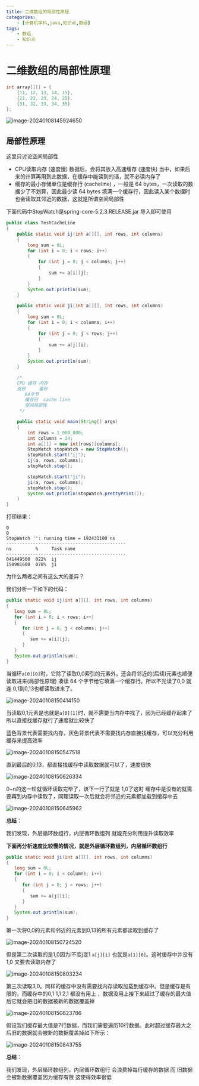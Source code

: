 ```yaml
---
title: 二维数组的局部性原理
categories:
    - [计算机学科,java,知识点,数组]
tags:
    - 数组
    - 知识点
---
```


# 二维数组的局部性原理

```java
int array[][] = {
	{11, 12, 13, 14, 15},
	{21, 22, 23, 24, 25},
	{31, 32, 33, 34, 35}
};
```

![image-20240108145924650](https://raw.githubusercontent.com/PigPigLetsGo/imeages/master/202401081459751.png)

## 局部性原理

这里只讨论空间局部性

-  CPU读取内存 (速度慢) 数据后，会将其放入高速缓存 (速度快) 当中，如果后来的计算再用到此数据，在缓存中能读到的话，就不必读内存了
-  缓存的最小存储单位是缓存行 (cacheline) ，一般是 64 bytes，一次读取的数据少了不划算，因此最少读 64 bytes 填满一个缓存行，因此读入某个数据时也会读取其邻近的数据，这就是所谓空间局部性

下面代码中StopWatch是spring-core-5.2.3.RELEASE.jar 导入即可使用

```java
public class TestCacheLine
{
    public static void ij(int a[][], int rows, int columns)
    {
        long sum = 0L;
        for (int i = 0; i < rows; i++)
        {
            for (int j = 0; j < columns; j++)
            {
                sum += a[i][j];
            }
        }
        System.out.println(sum);
    }

    public static void ji(int a[][], int rows, int columns)
    {
        long sum = 0L;
        for (int i = 0; i < columns; i++)
        {
            for (int j = 0; j < rows; j++)
            {
                sum += a[j][i];
            }
        }
        System.out.println(sum);
    }

    /*
    CPU 缓存 内存
    皮秒     毫秒
       64字节
       缓存行  cache line
       空间局部性
     */

    public static void main(String[] args)
    {
        int rows = 1_000_000;
        int columns = 14;
        int a[][] = new int[rows][columns];
        StopWatch stopWatch = new StopWatch();
        stopWatch.start("ij");
        ij(a, rows, columns);
        stopWatch.stop();

        stopWatch.start("ji");
        ji(a, rows, columns);
        stopWatch.stop();
        System.out.println(stopWatch.prettyPrint());
    }
}
```

打印结果：

```
0
0
StopWatch '': running time = 192431100 ns
---------------------------------------------
ns         %     Task name
---------------------------------------------
041449500  022%  ij
150981600  078%  ji
```

为什么两者之间有这么大的差异？

我们分析一下如下的代码：

```java
public static void ij(int a[][], int rows, int columns)
{
   long sum = 0L;
   for (int i = 0; i < rows; i++)
   {
      for (int j = 0; j < columns; j++)
      {
         sum += a[i][j];
      }
   }
   System.out.println(sum);
}
```

当循环`a[0][0]`时，它除了读取0,0索引的元素外，还会将邻近的(后续)元素也顺便读取进来(局部性原理) 凑读 64 个字节给它填满一个缓存行。所以不光读了0,0 就连 0,1到0,13也都读取进来了。

![image-20240108150414150](https://raw.githubusercontent.com/PigPigLetsGo/imeages/master/202401081504230.png)

当读取0,1元素是也就是`a[0][1]`时，就不需要当内存中找了，因为已经缓存起来了所以直接找缓存就行了速度就比较快了

蓝色背景代表需要找内存，灰色背景代表不需要找内存直接找缓存，可以充分利用缓存来提高效率

![image-20240108150547518](https://raw.githubusercontent.com/PigPigLetsGo/imeages/master/202401081505599.png)

直到最后的0,13，都直接找缓存中读取数据就可以了，速度很快

![image-20240108150626334](https://raw.githubusercontent.com/PigPigLetsGo/imeages/master/202401081506399.png)

0~n的这一轮就循环读取完毕了，该下一行了就是 1,0了这时 缓存中是没有的就需要再到内存中读取了，同理读取一次后就会将邻近的元素都加载到缓存中去

![image-20240108150645962](https://raw.githubusercontent.com/PigPigLetsGo/imeages/master/202401081506054.png)

**总结**：

我们发现，外层循环数组行，内层循环数组列 就能充分利用提升读取效率

**下面再分析速度比较慢的情况，就是外层循环数组列，内层循环数组行**

```java
public static void ji(int a[][], int rows, int columns)
{
   long sum = 0L;
   for (int i = 0; i < columns; i++)
   {
      for (int j = 0; j < rows; j++)
      {
         sum += a[j][i];
      }
   }
   System.out.println(sum);
}
```

第一次将0,0的元素和邻近的元素到0,13的所有元素都读取到缓存了

![image-20240108150724520](https://raw.githubusercontent.com/PigPigLetsGo/imeages/master/202401081507610.png)

但是第二次读取的是1,0因为i不变j变1 `a[j][i]` 也就是`a[1][0]`。这时缓存中并没有1,0 又要去读取内存了

![image-20240108150803234](https://raw.githubusercontent.com/PigPigLetsGo/imeages/master/202401081508323.png)

第三次读取3,0。同样的缓存中没有需要找内存读取加载到缓存中。但是缓存是有限的，而缓存中的0,1  1,1  2,1 都没有用上 ，数据没用上接下来超过了缓存的最大值后它就会把旧的数据被新的数据覆盖掉

![image-20240108150823786](https://raw.githubusercontent.com/PigPigLetsGo/imeages/master/202401081508883.png)

假设我们缓存最大值是7行数据，而我们需要遍历10行数据。此时超过缓存最大之后旧的数据就会被新的数据覆盖掉如下所示：

![image-20240108150843755](https://raw.githubusercontent.com/PigPigLetsGo/imeages/master/202401081508911.png)

**总结**：

我们发现，外层循环数组列，内层循环数组行 会浪费掉每行缓存的数据 而 旧数据会被新数据覆盖因为缓存有限 这使得效率很低